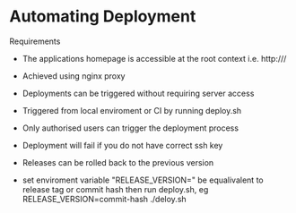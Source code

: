 # Automating Deployment
Requirements

- The applications homepage is accessible at the root context i.e. http://<IP Address>/
* Achieved using nginx proxy 

- Deployments can be triggered without requiring server access
* Triggered from local enviroment or CI by running deploy.sh

- Only authorised users can trigger the deployment process
* Deployment will fail if you do not have correct ssh key

- Releases can be rolled back to the previous version
* set enviroment variable "RELEASE_VERSION=" be equalivalent to release tag or commit hash then run deploy.sh, eg RELEASE_VERSION=commit-hash ./deloy.sh

